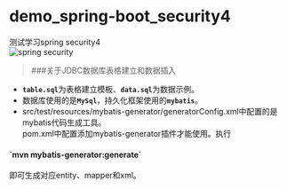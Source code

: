 demo_spring-boot_security4
=
测试学习spring security4<br/>
![](https://codingstory.com.cn/content/images/2017/06/maxresdefault.jpg "spring security")

>###关于JDBC数据库表格建立和数据插入
* <strong>`table.sql`</strong>为表格建立模板、<strong>`data.sql`</strong>为数据示例。<br/>
* 数据库使用的是<strong>`MySql`</strong>，持久化框架使用的<strong>`mybatis`</strong>。<br/>
* src/test/resources/mybatis-generator/generatorConfig.xml中配置的是mybatis代码生成工具。<br/>
pom.xml中配置添加mybatis-generator插件才能使用。执行
<h4>`mvn mybatis-generator:generate`</h4>
即可生成对应entity、mapper和xml。


